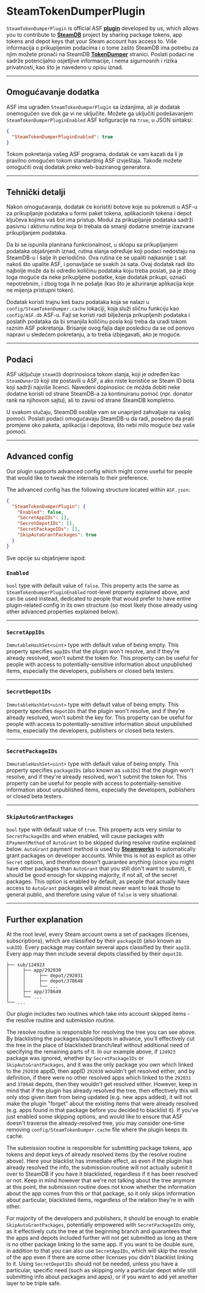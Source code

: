 # SteamTokenDumperPlugin

`SteamTokenDumperPlugin` is official ASF **[plugin](https://github.com/JustArchiNET/ArchiSteamFarm/wiki/Plugins)** developed by us, which allows you to contribute to **[SteamDB](https://steamdb.info)** project by sharing package tokens, app tokens and depot keys that your Steam account has access to. Više informacija o prikupljenim podacima i o tome zašto SteamDB ima potrebu za njim možete pronaći na SteamDB **[TokenDumper](https://steamdb.info/tokendumper)** stranici. Poslati podaci ne sadrže potencijalno osjetljive informacije, i nema sigurnosnih i rizika privatnosti, kao što je navedeno u opisu iznad.

---

## Omogućavanje dodatka

ASF ima ugrađen `SteamTokenDumperPlugin` sa izdanjima, ali je dodatak onemogućen sve dok ga vi ne uključite. Možete ga uključiti podešavanjem `SteamTokenDumperPluginEnabled` ASF kofiguracije na `true`, u JSON sintaksi:

```json
{
  "SteamTokenDumperPluginEnabled": true
}
```

Tokom pokretanja vašeg ASF programa, dodatak će vam kazati da li je pravilno omogućen tokom standardnig ASF izvještaja. Takođe možete omogućiti ovaj dodatak preko web-baziranog generatora.

---

## Tehnički detalji

Nakon omogućavanja, dodatak će koristiti botove koje su pokrenuti u ASF-u za prikupljanje podataka u formi paket tokena, aplikacionih tokena i depot ključeva kojima vaš bot ima pristup. Modul za prikupljanje podataka sadrži pasivnu i aktivnu rutinu koja bi trebala da smanji dodatne smetnje izazvane prikupljanjem podataka.

Da bi se ispunila planirana funkcionalnost, u sklopu sa prikupljanjem podataka objašnjenih iznad, rutina slanja određuje koji podaci nedostaju na SteamDB-u i šalje ih periodično. Ova rutina će se upaliti najkasnije `1` sat nakoš što upalite ASF, i ponavljaće se svakih `24` sata. Ovaj dodatak radi što najbolje može da bi odredio količinu podataka koju treba poslati, pa je zbog toga moguće da neke prikupljene podatke, koje dodatak prikupi, označi nepotrebnim, i zbog toga ih ne pošalje (kao što je ažuriranje aplikacija koje ne mijenja pristupni token).

Dodatak koristi trajnu keš bazu podataka koja se nalazi u `config/SteamTokenDumper.cache` lokaciji, koja služi sličnu funkciju kao `config/ASF.db` ASF-u. Fajl se koristi radi bilježenja prikupljenih podataka i poslatih podataka da bi smanjila količinu posla koji treba da uradi tokom raznim ASF pokretanja. Brisanje ovog fajla daje posledicu da se od ponovo napravi u sledećem pokretanju, a to treba izbjegavati, ako je moguće.

---

## Podaci

ASF uključuje `steamID` doprinosioca tokom slanja, koji je određen kao `SteamOwnerID` koji ste postavili u ASF, a ako niste koristiće se Steam ID bota koji sadrži najviše licenci. Navedeni dopinosioc će možda dobiti neke dodatne koristi od strane SteamDB-a za kontinuiranu pomoć (npr. donator rank na njihovom sajtu), ali to zavisi od strane SteamDB kompletno.

U svakom slučaju, SteamDB osoblje vam se unaprijed zahvaljuje na vašoj pomoći. Poslati podaci omogućavaju SteamDB-u da radi, posebno da prati promjene oko paketa, aplikacija i depotova, što nebi milo moguće bez vaše pomoći.

---

## Advanced config

Our plugin supports advanced config which might come useful for people that would like to tweak the internals to their preference.

The advanced config has the following structure located within `ASF.json`:

```json
{
  "SteamTokenDumperPlugin": {
    "Enabled": false,
    "SecretAppIDs": [],
    "SecretDepotIDs": [],
    "SecretPackageIDs": [],
    "SkipAutoGrantPackages": true
  }
}
```

Sve opcije su objašnjene ispod:

### `Enabled`

`bool` type with default value of `false`. This property acts the same as `SteamTokenDumperPluginEnabled` root-level property explained above, and can be used instead, dedicated to people that would prefer to have entire plugin-related config in its own structure (so most likely those already using other advanced properties explained below).

---

### `SecretAppIDs`

`ImmutableHashSet<uint>` type with default value of being empty. This property specifies `appIDs` that the plugin won't resolve, and if they're already resolved, won't submit the token for. This property can be useful for people with access to potentially-sensitive information about unpublished items, especially the developers, publishers or closed beta testers.

---

### `SecretDepotIDs`

`ImmutableHashSet<uint>` type with default value of being empty. This property specifies `depotIDs` that the plugin won't resolve, and if they're already resolved, won't submit the key for. This property can be useful for people with access to potentially-sensitive information about unpublished items, especially the developers, publishers or closed beta testers.

---

### `SecretPackageIDs`

`ImmutableHashSet<uint>` type with default value of being empty. This property specifies `packageIDs` (also known as `subIDs`) that the plugin won't resolve, and if they're already resolved, won't submit the token for. This property can be useful for people with access to potentially-sensitive information about unpublished items, especially the developers, publishers or closed beta testers.

---

### `SkipAutoGrantPackages`

`bool` type with default value of `true`. This property acts very similar to `SecretPackageIDs` and when enabled, will cause packages with `EPaymentMethod` of `AutoGrant` to be skipped during resolve routine explained below. `AutoGrant` payment method is used by **[Steamworks](https://partner.steamgames.com)** to automatically grant packages on developer accounts. While this is not as explicit as other `Secret` options, and therefore doesn't guarantee anything (since you might have other packages than `AutoGrant` that you still don't want to submit), it should be good enough for skipping majority, if not all, of the secret packages. This option is enabled by default, as people that actually have access to `AutoGrant` packages will almost never want to leak those to general public, and therefore using value of `false` is very situational.

---

## Further explanation

At the root level, every Steam account owns a set of packages (licenses, subscriptions), which are classified by their `packageID` (also known as `subID`). Every package may contain several apps classified by their `appID`. Every app may then include several depots classified by their `depotID`.

```text
├── sub/124923
│     ├── app/292030
│     │     ├── depot/292031
│     │     ├── depot/378648
│     │     └── ...
│     ├── app/378649
│     └── ...
└── ...
```

Our plugin includes two routines which take into account skipped items - the resolve routine and submission routine.

The resolve routine is responsible for resolving the tree you can see above. By blacklisting the packages/apps/depots in advance, you'll effectively cut the tree in the place of blacklisted branch/leaf without additional need of specifying the remaining parts of it. In our example above, if `124923` package was ignored, whether by `SecretPackageIDs` or `SkipAutoGrantPackages`, and it was the only package you own which linked to the `292030` appID, then appID `292030` wouldn't get resolved either, and by definition, if there were no other resolved apps which linked to the `292031` and `378648` depots, then they wouldn't get resolved either. However, keep in mind that if the plugin has already resolved the tree, then effectively this will only stop given item from being updated (e.g. new apps added), it will not make the plugin "forget" about the existing items that were already resolved (e.g. apps found in that package before you decided to blacklist it). If you've just enabled some skipping options, and would like to ensure that ASF doesn't traverse the already-resolved tree, you may consider one-time removing `config/SteamTokenDumper.cache` file where the plugin keeps its cache.

The submission routine is responsible for submitting package tokens, app tokens and depot keys of already resolved items (by the resolve routine above). Here your blacklist has immediate effect, as even if the plugin has already resolved the info, the submission routine will not actually submit it over to SteamDB if you have it blacklisted, regardless if it has been resolved or not. Keep in mind however that we're not talking about the tree anymore at this point, the submission routine does not know whether the information about the app comes from this or that package, so it only skips information about particular, blacklisted items, regardless of the relation they're in with other.

For majority of the developers and publishers, it should be enough to enable `SkipAutoGrantPackages`, potentially empowered with `SecretPackageIDs` only, as it effectively cuts the tree at the beginning branch and guarantees that the apps and depots included further will not get submitted as long as there is no other package linking to the same app. If you want to be double sure, in addition to that you can also use `SecretAppIDs`, which will skip the resolve of the app even if there are some other licenses you didn't blacklist linking to it. Using `SecretDepotIDs` should not be needed, unless you have a particular, specific need (such as skipping only a particular depot while still submitting info about packages and apps), or if you want to add yet another layer to be triple safe.
